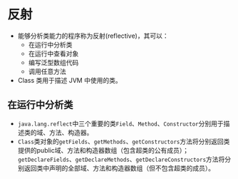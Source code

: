 # 反射

* 能够分析类能力的程序称为反射(reflective)，其可以：
  * 在运行中分析类
  * 在运行中查看对象
  * 编写泛型数组代码
  * 调用任意方法
* Class 类用于描述 JVM 中使用的类。

## 在运行中分析类

* `java.lang.reflect`中三个重要的类`Field`、`Method`、`Constructor`分别用于描述类的域、方法、构造器。
* `Class`类对象的`getFields`、`getMethods`、`getConstructors`方法将分别返回类提供的public域、方法和构造器数组（包含超类的公有成员）；`getDeclareFields`、`getDeclareMethods`、`getDeclareConstructors`方法将分别返回类中声明的全部域、方法和构造器数组（但不包含超类的成员）。